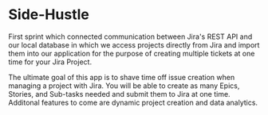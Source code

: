 # Side-Hustle

First sprint which connected communication between Jira's REST API and our local database in which we access projects directly from Jira and import them into our application for the purpose of creating multiple tickets at one time for your Jira Project.

The ultimate goal of this app is to shave time off issue creation when managing a project with Jira. You will be able to create as many Epics, Stories, and Sub-tasks needed and submit them to Jira at one time. Additonal features to come are dynamic project creation and data analytics.
